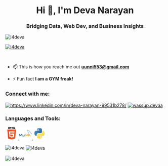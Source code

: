 <h1 align="center">Hi 👋, I'm Deva Narayan</h1>
<h3 align="center">Bridging Data, Web Dev, and Business Insights</h3>

<p align="left"> <img src="https://komarev.com/ghpvc/?username=i4deva&label=Profile%20views&color=0e75b6&style=flat" alt="i4deva" /> </p>

<p align="left"> <a href="https://github.com/ryo-ma/github-profile-trophy"><img src="https://github-profile-trophy.vercel.app/?username=i4deva" alt="i4deva" /></a> </p>

<p align="left"> <a href="https://twitter.com/" target="blank"><img src="https://img.shields.io/twitter/follow/?logo=twitter&style=for-the-badge" alt="" /></a> </p>

- 📫 This is how you reach me out **uunni553@gmail.com**

- ⚡ Fun fact **I am a GYM freak!**

<h3 align="left">Connect with me:</h3>
<p align="left">
<a href="https://linkedin.com/in/https://www.linkedin.com/in/deva-narayan-99531b278/" target="blank"><img align="center" src="https://raw.githubusercontent.com/rahuldkjain/github-profile-readme-generator/master/src/images/icons/Social/linked-in-alt.svg" alt="https://www.linkedin.com/in/deva-narayan-99531b278/" height="30" width="40" /></a>
<a href="https://instagram.com/wassup.devaa" target="blank"><img align="center" src="https://raw.githubusercontent.com/rahuldkjain/github-profile-readme-generator/master/src/images/icons/Social/instagram.svg" alt="wassup.devaa" height="30" width="40" /></a>
</p>

<h3 align="left">Languages and Tools:</h3>
<p align="left"> <a href="https://www.w3.org/html/" target="_blank" rel="noreferrer"> <img src="https://raw.githubusercontent.com/devicons/devicon/master/icons/html5/html5-original-wordmark.svg" alt="html5" width="40" height="40"/> </a> <a href="https://www.mysql.com/" target="_blank" rel="noreferrer"> <img src="https://raw.githubusercontent.com/devicons/devicon/master/icons/mysql/mysql-original-wordmark.svg" alt="mysql" width="40" height="40"/> </a> <a href="https://www.python.org" target="_blank" rel="noreferrer"> <img src="https://raw.githubusercontent.com/devicons/devicon/master/icons/python/python-original.svg" alt="python" width="40" height="40"/> </a> </p>

<p><img align="left" src="https://github-readme-stats.vercel.app/api/top-langs?username=i4deva&show_icons=true&locale=en&layout=compact" alt="i4deva" /></p>

<p>&nbsp;<img align="center" src="https://github-readme-stats.vercel.app/api?username=i4deva&show_icons=true&locale=en" alt="i4deva" /></p>

<p><img align="center" src="https://github-readme-streak-stats.herokuapp.com/?user=i4deva&" alt="i4deva" /></p>

